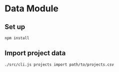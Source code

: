 # Data Module

## Set up

    npm install

## Import project data

    ./src/cli.js projects import path/to/projects.csv
